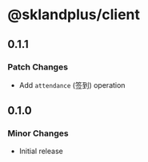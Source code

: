 # @sklandplus/client

## 0.1.1

### Patch Changes

- Add `attendance` (签到) operation

## 0.1.0

### Minor Changes

- Initial release
